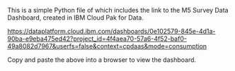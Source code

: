 This is a simple Python file of which includes the link to the M5 Survey Data Dashboard, created in IBM Cloud Pak for Data. 

https://dataplatform.cloud.ibm.com/dashboards/0e102579-845e-4d1a-90ba-e9eba475ed42?project_id=4f4aea70-57a6-4f52-baf0-49a8082d7967&userfs=false&context=cpdaas&mode=consumption

Copy and paste the above into a browser to view the dashboard. 


